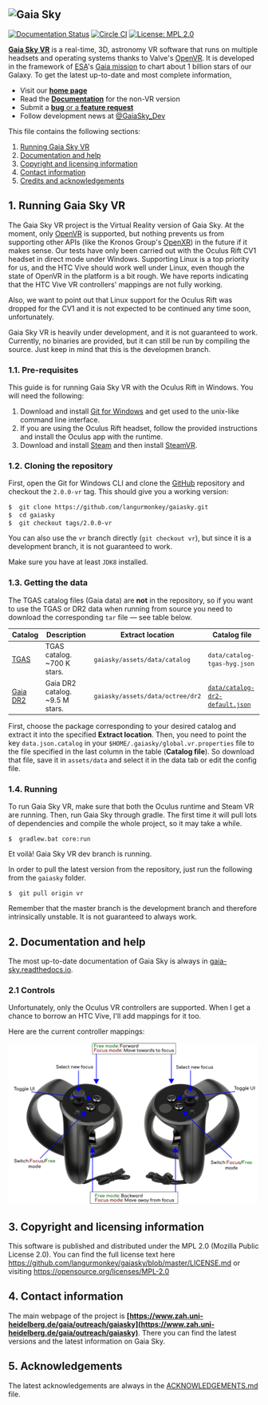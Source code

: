 ![Gaia Sky](https://zah.uni-heidelberg.de/fileadmin/user_upload/gaia/gaiasky/img/GaiaSkyBanner-vr.jpg)
--------------------------

[![Documentation Status](https://readthedocs.org/projects/gaia-sky/badge/?version=latest)](http://gaia-sky.readthedocs.io/en/latest/?badge=latest)
[![Circle CI](https://circleci.com/gh/langurmonkey/gaiasky.svg?style=shield&circle-token=:circle-token)](https://circleci.com/gh/langurmonkey/gaiasky/tree/master)
[![License: MPL 2.0](https://img.shields.io/badge/License-MPL%202.0-brightgreen.svg)](https://opensource.org/licenses/MPL-2.0)

[**Gaia Sky VR**](https://zah.uni-heidelberg.de/gaia/outreach/gaiasky) is a real-time, 3D, astronomy VR software that
runs on multiple headsets and operating systems thanks to Valve's [OpenVR](https://github.com/ValveSoftware/openvr). It is developed in the framework of
[ESA](http://www.esa.int/ESA)'s [Gaia mission](http://sci.esa.int/gaia) to chart about 1 billion stars of our Galaxy.
To get the latest up-to-date and most complete information,

*  Visit our [**home page**](https://zah.uni-heidelberg.de/gaia/outreach/gaiasky)
*  Read the [**Documentation**](http://gaia-sky.readthedocs.io) for the non-VR version
*  Submit a [**bug** or a **feature request**](https://github.com/langurmonkey/gaiasky/issues)
*  Follow development news at [@GaiaSky_Dev](https://twitter.com/GaiaSky_Dev)

This file contains the following sections:

1. [Running Gaia Sky VR](#1-running-gaia-sky-vr)
2. [Documentation and help](#2-documentation-and-help)
3. [Copyright and licensing information](#3-copyright-and-licensing-information)
4. [Contact information](#4-contact-information)
5. [Credits and acknowledgements](#5-acknowledgements)


## 1. Running Gaia Sky VR

The Gaia Sky VR project is the Virtual Reality version of Gaia Sky. At the moment, only [OpenVR](https://github.com/ValveSoftware/openvr) is supported, but nothing prevents us from supporting other APIs (like the Kronos Group's [OpenXR](https://www.khronos.org/openxr)) in the future if it makes sense. Our tests have only been carried out with the Oculus Rift CV1 headset in direct mode under Windows. Supporting Linux is a top priority for us, and the HTC Vive should work well under Linux, even though the state of OpenVR in the platform is a bit rough. We have reports indicating that the HTC Vive VR controllers' mappings are not fully working.

Also, we want to point out that Linux support for the Oculus Rift was dropped for the CV1 and it is not expected to be continued any time soon, unfortunately.

Gaia Sky VR is heavily under development, and it is not guaranteed to work. Currently, no binaries are provided, but it can still be run by compiling the source. Just keep in mind that this is the developmen branch.

### 1.1. Pre-requisites

This guide is for running Gaia Sky VR with the Oculus Rift in Windows. You will need the following: 

1. Download and install [Git for Windows](http://gitforwindows.org/) and get used to the unix-like command line interface.
2. If you are using the Oculus Rift headset, follow the provided instructions and install the Oculus app with the runtime.
3. Download and install [Steam](http://store.steampowered.com/) and then install [SteamVR](http://store.steampowered.com/steamvr).

### 1.2. Cloning the repository

First, open the Git for Windows CLI and clone the [GitHub](https://github.com/langurmonkey/gaiasky) repository and checkout the `2.0.0-vr` tag. This should give you a working version:

```
$  git clone https://github.com/langurmonkey/gaiasky.git
$  cd gaiasky
$  git checkout tags/2.0.0-vr
```

You can also use the `vr` branch directly (`git checkout vr`), but since it is a development branch, it is not guaranteed to work.

Make sure you have at least `JDK8` installed.

### 1.3. Getting the data

The TGAS catalog files (Gaia data) are **not** in the repository, so if you want to use the TGAS or DR2 data when running
from source you need to download
the corresponding `tar` file — see table below.

| **Catalog** | **Description** | **Extract location** | **Catalog file** |
|---------|-------------|----------|----------|
| [TGAS](http://gaia.ari.uni-heidelberg.de/gaiasky/files/catalogs/tgas/20171204_tgas_gpu_gaiasky_1.5.1.tar.gz)  | TGAS catalog. ~700 K stars. | `gaiasky/assets/data/catalog` | `data/catalog-tgas-hyg.json` | 
| [Gaia DR2](http://gaia.ari.uni-heidelberg.de/gaiasky/files/catalogs/dr2/20180419_dr2-20-0.5.tar.gz)  | Gaia DR2 catalog. ~9.5 M stars.  | `gaiasky/assets/data/octree/dr2` | [`data/catalog-dr2-default.json`](http://gaia.ari.uni-heidelberg.de/gaiasky/files/catalogs/dr2/catalog-dr2-default.json) | 

First, choose the package corresponding to your desired catalog and extract it into the specified **Extract location**. 
Then, you need to point the key `data.json.catalog` in your `$HOME/.gaiasky/global.vr.properties` file to the
file specified in the last column in the table (**Catalog file**). So download that file, save it in `assets/data` and select it in the data tab or edit the config file.


### 1.4. Running

To run Gaia Sky VR, make sure that both the Oculus runtime and Steam VR are running. Then, run Gaia Sky through gradle. The first time it will pull lots of dependencies and compile the whole project, so it may take a while.

```
$  gradlew.bat core:run
```

Et voilà! Gaia Sky VR dev branch is running.

In order to pull the latest version from the repository, just run the following from the `gaiasky` folder.

```
$  git pull origin vr
```

Remember that the master branch is the development branch and therefore intrinsically unstable. It is not guaranteed to always work.

##  2. Documentation and help

The most up-to-date documentation of Gaia Sky is always in [gaia-sky.readthedocs.io](http://gaia-sky.readthedocs.io).

###  2.1 Controls

Unfortunately, only the Oculus VR controllers are supported. When I get a chance to borrow an HTC Vive, I'll add mappings for it too.

Here are the current controller mappings:

<img src="assets/img/controller/controller-info.png" alt="Gaia Sky VR controls" width="500px" />

##  3. Copyright and licensing information

This software is published and distributed under the MPL 2.0
(Mozilla Public License 2.0). You can find the full license
text here https://github.com/langurmonkey/gaiasky/blob/master/LICENSE.md
or visiting https://opensource.org/licenses/MPL-2.0

##  4. Contact information

The main webpage of the project is
**[https://www.zah.uni-heidelberg.de/gaia/outreach/gaiasky](https://www.zah.uni-heidelberg.de/gaia/outreach/gaiasky)**. There you can find
the latest versions and the latest information on Gaia Sky.

##  5. Acknowledgements

The latest acknowledgements are always in the [ACKNOWLEDGEMENTS.md](https://github.com/langurmonkey/gaiasky/blob/master/ACKNOWLEDGEMENTS.md) file.
